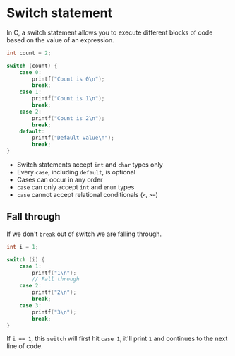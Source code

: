 # Switch statement

In C, a switch statement allows you to execute different blocks of code
based on the value of an expression.
```c
int count = 2;

switch (count) {
    case 0:
        printf("Count is 0\n");
        break;
    case 1:
        printf("Count is 1\n");
        break;
    case 2:
        printf("Count is 2\n");
        break;
    default:
        printf("Default value\n");
        break;
}
```

- Switch statements accept `int` and `char` types only
- Every `case`, including `default`, is optional
- Cases can occur in any order
- `case` can only accept `int` and `enum` types
- `case` cannot accept relational conditionals (`<`, `>=`)

## Fall through

If we don't `break` out of switch we are falling through.
```c
int i = 1;

switch (i) {
    case 1:
        printf("1\n");
        // Fall through
    case 2:
        printf("2\n");
        break;
    case 3:
        printf("3\n");
        break;
}
```
If `i == 1`, this `switch` will first hit `case 1`, it'll print `1` and
continues to the next line of code.
